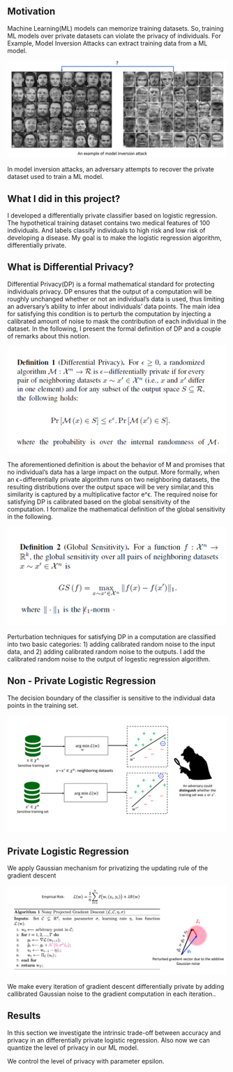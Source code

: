 ## Motivation
Machine Learning(ML) models can memorize training datasets. So, training ML models over private datasets can violate the privacy of individuals.
For Example, Model Inversion Attacks can extract training data from a ML model.

![My Image](redpic.png)

In model inversion attacks, an adversary attempts to recover the private dataset used to train a ML model.

## What I did in this project?
I developed a differentially private classifier based on logistic regression. The hypothetical training dataset contains two medical features of 100 individuals. And labels classify individuals to high risk and low risk of developing a disease. My goal is to make the logistic regression algorithm, differentially private.

## What is Differential Privacy?
Differential Privacy(DP) is a formal mathematical standard for protecting individuals privacy. DP ensures that the output of a computation will be roughly unchanged whether or not an individual’s data is used, thus limiting an adversary’s ability to infer about individuals’ data points. The main idea for satisfying this condition is to perturb the computation by injecting a calibrated amount of noise to mask the contribution of each individual in the dataset. In the following, I present the
formal definition of DP and a couple of remarks about this notion.

![My Image](dpdef.png)

The aforementioned definition is about the behavior of M and promises that no individual’s data has a large impact on the output. More formally, when an ϵ−differentially private algorithm runs on two neighboring datasets, the resulting distributions over the output space will be very similar,and this similarity is captured by a multiplicative factor e^ϵ. The required noise for satisfying DP is calibrated based on the global sensitivity of the computation. I formalize the mathematical definition of the global sensitivity in the following.

![My Image](dpdef2.png)

Perturbation techniques for satisfying DP in a computation are classified into two basic categories:  1) adding calibrated random noise to the input data, and 2) adding calibrated random noise to the outputs. I add the calibrated random noise to the output of logestic regression algorithm.

 




















## Non - Private Logistic Regression
The decision boundary of the classifier is sensitive to the individual data points in the training set.

![My Image](adv.png)

## Private Logistic Regression
We apply Gaussian mechanism for privatizing the updating rule of the gradient descent

![My Image](alg.png)

We make every iteration of gradient descent differentially private by adding callibrated Gaussian noise to the gradient computation in each iteration..

## Results

In this section we investigate the intrinsic trade-off between accuracy and privacy in an differentially private logistic regression. Also now we can quantize the level of privacy in our ML model.

We control the level of privacy with parameter epsilon.
